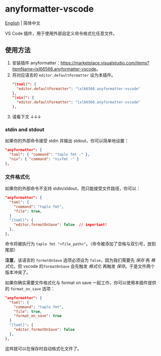 # anyformatter-vscode

[English](README.md) | 简体中文

VS Code 插件，用于使用外部自定义命令格式化任意文件。

## 使用方法

1. 安装插件 anyformatter：<https://marketplace.visualstudio.com/items?itemName=lxl66566.anyformatter-vscode>。
2. 将对应语言的 `editor.defaultFormatter` 设为本插件。
   ```json
   "[toml]": {
     "editor.defaultFormatter": "lxl66566.anyformatter-vscode"
   },
   "[nix]": {
     "editor.defaultFormatter": "lxl66566.anyformatter-vscode"
   },
   ```
3. 请看下文 ↓↓↓

### stdin and stdout

如果你的外部命令接受 stdin 并输出 stdout，你可以简单地设置：

```json
"anyformatter": {
  "toml": { "command": "taplo fmt -" },
  "nix": { "command": "nixfmt -" }
},
```

### 文件格式化

如果你的外部命令不支持 stdin/stdout，而只能接受文件路径，你可以：

```json
"anyformatter": {
  "toml": {
    "command": "taplo fmt",
    "file": true,
  }
  "[toml]": {
    "editor.formatOnSave": false  // important!
  },
},
```

命令将被执行为 `taplo fmt "<file_path>"`。（命令被添加了空格与双引号，放到尾部）

**注意**，该语言的 `formatOnSave` 选项必须设为 `false`，因为我们需要先 _保存_ 再 _格式化_，但 vscode 的`formatOnSave` 会先触发 _格式化_ 再触发 _保存_。于是文件两个版本冲突了。

如果你确实需要文件格式化与 format on save 一起工作，你可以使用本插件提供的 `format_on_save` 选项：

```json
"anyformatter": {
  "toml": {
    "command": "taplo fmt",
    "file": true,
    "format_on_save": true
  }
  "[toml]": {
    "editor.formatOnSave": false
  },
},
```

这样就可以在保存时自动格式化文件了。
